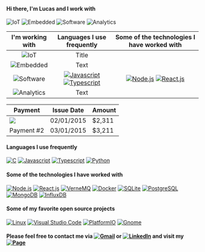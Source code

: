 <!--<img align='right' src="https://github.com/lucaslui/lucaslui/blob/master/iot11-development.gif" width=50%> -->

#### Hi there, I'm Lucas and I work with 

![IoT](https://img.shields.io/badge/-Internet%20of%20Things-ffa804?style=flat)
![Embedded](https://img.shields.io/badge/-Embedded%20Systems-D14836?style=flat)
![Software](https://img.shields.io/badge/-Software%20Development-007ACC?style=flat)
![Analytics](https://img.shields.io/badge/-Data%20Analytics%2FScience-4d008f?style=flat)

| I'm working with      | Languages I use frequently | Some of the technologies I have worked with |
| :----: | :----: | :----: |
| ![IoT](https://img.shields.io/badge/-Internet%20of%20Things-ffa804?style=flat)      | Title       | |
| ![Embedded](https://img.shields.io/badge/-Embedded%20Systems-D14836?style=flat)   | Text        | |
| ![Software](https://img.shields.io/badge/-Software%20Development-007ACC?style=flat) | [![Javascript](https://img.shields.io/badge/-JavaScript-ffa804?style=flat&logo=javascript&logoColor=white)](https://nodejs.org/en/) [![Typescript](https://img.shields.io/badge/-Typescript-002E5F?style=flat&logo=typescript&logoColor=white)](https://www.typescriptlang.org/) | [![Node.js](https://img.shields.io/badge/-Node.js-339933?style=flat&logo=node-dot-js&logoColor=white)](https://nodejs.org/en/) [![React.js](https://img.shields.io/badge/-React.js-22ADF6?style=flat&logo=react&logoColor=white)](https://pt-br.reactjs.org/) | 
| ![Analytics](https://img.shields.io/badge/-Data%20Analytics%2FScience-4d008f?style=flat)   | Text        | |

<table>
  <thead>
    <tr>
      <th>Payment</th>
      <th>Issue Date</th>
      <th>Amount</th>
    </tr>
  </thead>
  <tbody>
    <tr>
      <td data-label="Payment"> <img src="https://img.shields.io/badge/-Internet%20of%20Things-ffa804?style=flat"> </img> </td>
      <td data-label="Issue Date">02/01/2015</td>
      <td data-label="Amount">$2,311</td>
    </tr>
    <tr>
      <td data-label="Payment">Payment #2</td>
      <td data-label="Issue Date">03/01/2015</td>
      <td data-label="Amount">$3,211</td>
    </tr>
  </tbody>
</table>

#### Languages I use frequently

[![C](https://img.shields.io/badge/-C%2FC++-007ACC?style=flat&logo=c%2b%2b&logoColor=white)](https://gcc.gnu.org/)
[![Javascript](https://img.shields.io/badge/-JavaScript-ffa804?style=flat&logo=javascript&logoColor=white)](https://nodejs.org/en/)
[![Typescript](https://img.shields.io/badge/-Typescript-002E5F?style=flat&logo=typescript&logoColor=white)](https://www.typescriptlang.org/)
[![Python](https://img.shields.io/badge/-Python-4d008f?style=flat&logo=python&logoColor=white)](https://www.python.org/)

<!--[![Top Langs](https://github-readme-stats.vercel.app/api/top-langs/?username=lucaslui&theme=dark&layout=compact)]() -->

#### Some of the technologies I have worked with

[![Node.js](https://img.shields.io/badge/-Node.js-339933?style=flat&logo=node-dot-js&logoColor=white)](https://nodejs.org/en/) 
[![React.js](https://img.shields.io/badge/-React.js-22ADF6?style=flat&logo=react&logoColor=white)](https://pt-br.reactjs.org/)
[![VerneMQ](https://img.shields.io/badge/-VerneMQ-3C5280?style=flat&logo=eclipse-mosquitto&logoColor=white)](https://vernemq.com/)
[![Docker](https://img.shields.io/badge/-Docker-0077B5?style=flat&logo=docker&logoColor=white)](https://www.docker.com/)
[![SQLite](https://img.shields.io/badge/-SQLite-003B57?style=flat&logo=sqlite&logoColor=white)](https://www.sqlite.org/)
[![PostgreSQL](https://img.shields.io/badge/-PostgreSQL-336791?style=flat&logo=postgresql&logoColor=white)](https://www.postgresql.org/)
[![MongoDB](https://img.shields.io/badge/-MongoDB-47A248?style=flat&logo=mongodb&logoColor=white)](https://www.mongodb.com/)
[![InfluxDB](https://img.shields.io/badge/-InfluxDB-22ADF6?style=flat&logo=influxdb&logoColor=white)](https://www.influxdata.com/)

#### Some of my favorite open source projects

[![Linux](https://img.shields.io/badge/-Linux-ffa804?style=flat&logo=linux&logoColor=white)](https://www.linuxfoundation.org/)
[![Visual Studio Code](https://img.shields.io/badge/-VSCode-007ACC?style=flat&logo=visual-studio-code&logoColor=white)](https://github.com/microsoft/vscode)
[![PlatformIO](https://img.shields.io/badge/-PlatformIO-E34F26?style=flat&logo=bilibili&logoColor=white)](https://platformio.org/)
[![Gnome](https://img.shields.io/badge/-Gnome-4A86CF?style=flat&logo=gnome&logoColor=white)](https://www.gnome.org/)

#### Please feel free to contact me via [![Gmail](https://img.shields.io/badge/-Email-D14836?style=flat&logo=gmail&logoColor=white)](mailto:lucasluimotta@gmail.com) or [![LinkedIn](https://img.shields.io/badge/-Linkedin-0077B5?style=flat&logo=linkedin&logoColor=white)](https://www.linkedin.com/in/lucas-lui-motta/) and visit my [![Page](https://img.shields.io/badge/-Page-000000?style=flat&logo=houzz&logoColor=white)](https://lucaslui.github.io/blog/)

<!--[![Anurag's github stats](https://github-readme-stats.vercel.app/api?username=lucaslui&count_private=true&hide=prs,issues,contribs&show_icons=true&theme=dark)]() -->
